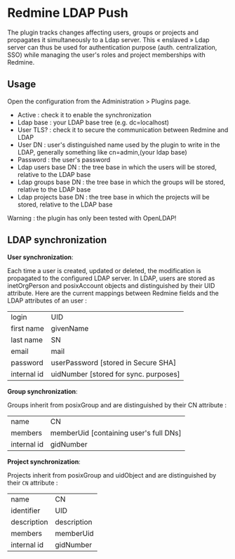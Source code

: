 Redmine LDAP Push
=================

The plugin tracks changes affecting users, groups or projects and propagates it simultaneously to a Ldap server. 
This « enslaved » Ldap server can thus be used for authentication purpose (auth. centralization, SSO) while managing 
the user's roles and project memberships with Redmine.

Usage
-----
Open the configuration from the Administration > Plugins page.

 * Active : check it to enable the synchronization
 * Ldap base : your LDAP base tree (e.g. dc=localhost)
 * User TLS? : check it to secure the communication between Redmine and LDAP
 * User DN : user's distinguished name used by the plugin to write in the LDAP, generally something like cn=admin,(your ldap base)
 * Password : the user's password
 * Ldap users base DN : the tree base in which the users will be stored, relative to the LDAP base
 * Ldap groups base DN : the tree base in which the groups will be stored, relative to the LDAP base
 * Ldap projects base DN : the tree base in which the projects will be stored, relative to the LDAP base

Warning : the plugin has only been tested with OpenLDAP!

LDAP synchronization
--------------------

__User synchronization__:

Each time a user is created, updated or deleted, the modification is propagated to the configured LDAP server.
In LDAP, users are stored as inetOrgPerson and posixAccount objects and distinguished by their UID attribute. 
Here are the current mappings between Redmine fields and the LDAP attributes of an user :

<table>
  <tr><td>login</td><td>UID</td></tr>
  <tr><td>first name</td><td>givenName</td></tr>
  <tr><td>last name</td><td>SN</td></tr>
  <tr><td>email</td><td>mail</td></tr>
  <tr><td>password</td><td>userPassword [stored in Secure SHA]</td></tr>
  <tr><td>internal id</td><td>uidNumber [stored for sync. purposes]</td></tr>
</table>

__Group synchronization__:

Groups inherit from posixGroup and are distinguished by their CN attribute :

<table>
  <tr><td>name</td><td>CN</td></tr>
  <tr><td>members</td><td>memberUid [containing user's full DNs]</td></tr>
  <tr><td>internal id</td><td>gidNumber</td></tr>
</table>

__Project synchronization__:

Projects inherit from posixGroup and uidObject and are distinguished by their `CN` attribute :

<table>
  <tr><td>name</td><td>CN</td></tr>
  <tr><td>identifier</td><td>UID</td></tr>
  <tr><td>description</td><td>description</td></tr>
  <tr><td>members</td><td>memberUid</td></tr>
  <tr><td>internal id</td><td>gidNumber</td></tr>
</table>


